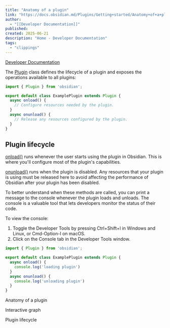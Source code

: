 ```yaml
---
title: "Anatomy of a plugin"
link: "https://docs.obsidian.md/Plugins/Getting+started/Anatomy+of+a+plugin"
author:
  - "[[Developer Documentation]]"
published:
created: 2025-06-21
description: "Home - Developer Documentation"
tags:
  - "clippings"
---
```

[Developer Documentation](https://docs.obsidian.md/Home)

The [Plugin](https://docs.obsidian.md/Reference/TypeScript+API/Plugin) class defines the lifecycle of a plugin and exposes the operations available to all plugins:

```ts
import { Plugin } from 'obsidian';

export default class ExamplePlugin extends Plugin {
  async onload() {
    // Configure resources needed by the plugin.
  }
  async onunload() {
    // Release any resources configured by the plugin.
  }
}
```

## Plugin lifecycle

[onload()](https://docs.obsidian.md/Reference/TypeScript+API/Plugin/onload) runs whenever the user starts using the plugin in Obsidian. This is where you'll configure most of the plugin's capabilities.

[onunload()](https://docs.obsidian.md/Reference/TypeScript+API/Component/onunload) runs when the plugin is disabled. Any resources that your plugin is using must be released here to avoid affecting the performance of Obsidian after your plugin has been disabled.

To better understand when these methods are called, you can print a message to the console whenever the plugin loads and unloads. The console is a valuable tool that lets developers monitor the status of their code.

To view the console:

1. Toggle the Developer Tools by pressing Ctrl+Shift+I in Windows and Linux, or Cmd-Option-I on macOS.
2. Click on the Console tab in the Developer Tools window.

```ts
import { Plugin } from 'obsidian';

export default class ExamplePlugin extends Plugin {
  async onload() {
    console.log('loading plugin')
  }
  async onunload() {
    console.log('unloading plugin')
  }
}
```

Anatomy of a plugin

Interactive graph

Plugin lifecycle